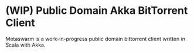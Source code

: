 # (WIP) Public Domain Akka BitTorrent Client

Metaswarm is a work-in-progress public domain bittorrent client written
in Scala with Akka.
